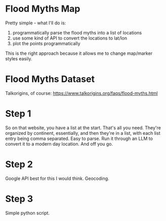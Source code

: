 # Flood Myths Map

Pretty simple - what I'll do is:
1. programmatically parse the flood myths into a list of locations
2. use some kind of API to convert the locations to lat/lon
3. plot the points programmatically

This is the right approach because it allows me to change map/marker styles easily.

# Flood Myths Dataset

Talkorigins, of course: https://www.talkorigins.org/faqs/flood-myths.html

# Step 1

So on that website, you have a list at the start. That's all you need. They're organized by continent, essentially, and then they're in a list, with each list entry being comma separated. Easy to parse. Run it through an LLM to convert it to a modern day location. And off you go.

# Step 2

Google API best for this I would think. Geocoding.

# Step 3

Simple python script.